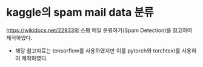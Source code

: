 # kaggle의 spam mail data 분류

https://wikidocs.net/22933의 스팸 메일 분류하기(Spam Detection)를 참고하여 제작하였다.
- 해당 참고자료는 tensorflow를 사용하였지만 이를 pytorch와 torchtext를 사용하여 제작하였다.

